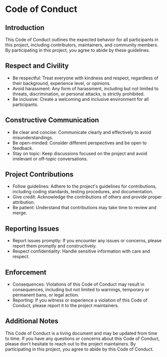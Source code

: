 # Code of Conduct

## Introduction

This Code of Conduct outlines the expected behavior for all participants in this project, including contributors, maintainers, and community members. By participating in this project, you agree to abide by these guidelines.

## Respect and Civility

* Be respectful: Treat everyone with kindness and respect, regardless of their background, experience level, or opinions.
* Avoid harassment: Any form of harassment, including but not limited to threats, discrimination, or personal attacks, is strictly prohibited.
* Be inclusive: Create a welcoming and inclusive environment for all participants.

## Constructive Communication

* Be clear and concise: Communicate clearly and effectively to avoid misunderstandings.
* Be open-minded: Consider different perspectives and be open to feedback.
* Stay on topic: Keep discussions focused on the project and avoid irrelevant or off-topic conversations.

## Project Contributions

* Follow guidelines: Adhere to the project's guidelines for contributions, including coding standards, testing procedures, and documentation.
* Give credit: Acknowledge the contributions of others and provide proper attribution.
* Be patient: Understand that contributions may take time to review and merge.

## Reporting Issues

* Report issues promptly: If you encounter any issues or concerns, please report them promptly and constructively.
* Respect confidentiality: Handle sensitive information with care and respect.

## Enforcement

* Consequences: Violations of this Code of Conduct may result in consequences, including but not limited to warnings, temporary or permanent bans, or legal action.
* Reporting: If you witness or experience a violation of this Code of Conduct, please report it to the project maintainers.

## Additional Notes

This Code of Conduct is a living document and may be updated from time to time.
If you have any questions or concerns about this Code of Conduct, please don't hesitate to reach out to the project maintainers.
By participating in this project, you agree to abide by this Code of Conduct.